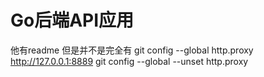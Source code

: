 # Go后端API应用
他有readme 但是并不是完全有
git config --global http.proxy http://127.0.0.1:8889
git config --global --unset http.proxy